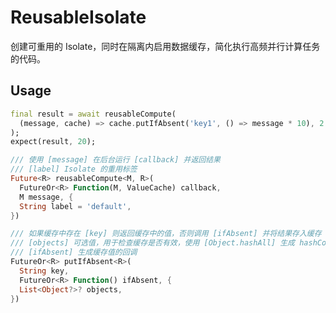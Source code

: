 # ReusableIsolate

创建可重用的 Isolate，同时在隔离内启用数据缓存，简化执行高频并行计算任务的代码。

## Usage

```dart
final result = await reusableCompute(
  (message, cache) => cache.putIfAbsent('key1', () => message * 10), 2
);
expect(result, 20);
```


```dart
/// 使用 [message] 在后台运行 [callback] 并返回结果
/// [label] Isolate 的重用标签
Future<R> reusableCompute<M, R>(
  FutureOr<R> Function(M, ValueCache) callback,
  M message, {
  String label = 'default',
})

/// 如果缓存中存在 [key] 则返回缓存中的值，否则调用 [ifAbsent] 并将结果存入缓存
/// [objects] 可选值，用于检查缓存是否有效，使用 [Object.hashAll] 生成 hashCode
/// [ifAbsent] 生成缓存值的回调
FutureOr<R> putIfAbsent<R>(
  String key,
  FutureOr<R> Function() ifAbsent, {
  List<Object?>? objects,
})
```


